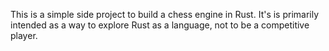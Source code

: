 This is a simple side project to build a chess engine in Rust. It's is primarily intended as a way to explore Rust as a language, not to be a competitive player.
